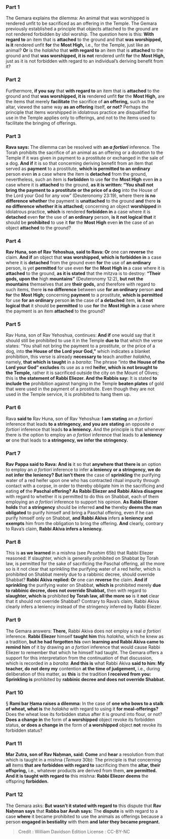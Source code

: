 
### Part 1
The Gemara explains the dilemma: An animal that was worshipped is rendered unfit to be sacrificed as an offering in the Temple. The Gemara previously established a principle that objects attached to the ground are not rendered forbidden by idol worship. The question here is this: <b>With regard to</b> an item that is <b>attached</b> to the ground and that <b>was worshipped, is it</b> rendered unfit <b>for</b> the <b>Most High,</b> i.e., for the Temple, just like an animal? <b>Or</b> is the <i>halakha</i> that <b>with regard to</b> an item that is <b>attached</b> to the ground and that <b>was worshipped, it is not</b> rendered unfit <b>for</b> the <b>Most High,</b> just as it is not forbidden with regard to an individual’s deriving benefit from it?

### Part 2
Furthermore, <b>if you say</b> that <b>with regard to</b> an item that is <b>attached</b> to the ground and that <b>was worshipped, it is</b> rendered unfit <b>for</b> the <b>Most High,</b> are the items that merely <b>facilitate</b> the sacrifice of <b>an offering,</b> such as the altar, viewed the same way <b>as an offering</b> itself, <b>or not?</b> Perhaps the principle that items worshipped in idolatrous practice are disqualified for use in the Temple applies only to offerings, and not to the items used to facilitate the bringing of offerings.

### Part 3
<b>Rava says:</b> The dilemma can be resolved with <b>an <i>a fortiori</i></b> inference. The Torah prohibits the sacrifice of an animal as an offering or a donation to the Temple if it was given in payment to a prostitute or exchanged in the sale of a dog. <b>And if</b> it is so that concerning deriving benefit from an item that served as <b>payment</b> to a prostitute, <b>which is permitted to an ordinary</b> person even <b>in</b> a case where the item is <b>detached</b> from the ground, nevertheless, such an item is <b>forbidden</b> to use <b>for</b> the <b>Most High</b> even <b>in</b> a case where it is <b>attached</b> to the ground, <b>as it is written: “You shall not bring the payment to a prostitute or the price of a dog</b> into the House of the Lord your God for any vow” (Deuteronomy 23:19), where there <b>is no difference whether</b> the payment is <b>unattached</b> to the ground <b>and</b> there <b>is no difference whether it is attached;</b> concerning an object <b>worshipped</b> in idolatrous practice, <b>which</b> is rendered <b>forbidden in</b> a case where it is <b>detached</b> even <b>for</b> the use of <b>an ordinary</b> person, <b>is it not logical that</b> it should be <b>prohibited</b> to use it <b>for</b> the <b>Most High</b> even <b>in</b> the case of an object <b>attached</b> to the ground?

### Part 4
<b>Rav Huna, son of Rav Yehoshua, said to Rava: Or</b> one can <b>reverse</b> the claim. <b>And if</b> an object that <b>was worshipped, which is forbidden in</b> a case where it is <b>detached</b> from the ground even <b>for</b> the use of <b>an ordinary</b> person, is yet <b>permitted</b> for use even <b>for</b> the <b>Most High in</b> a case where it is <b>attached</b> to the ground, <b>as it is stated</b> that the mitzva is to destroy: <b>“Their gods, upon the</b> high <b>mountains”</b> (Deuteronomy 12:2), <b>but not the mountains</b> themselves that are <b>their gods,</b> and therefore with regard to such items, there <b>is no difference</b> between use <b>for an ordinary</b> person <b>and for</b> the <b>Most High;</b> concerning <b>payment</b> to a prostitute, <b>which is permitted</b> for use <b>for an ordinary</b> person <b>in</b> the case of <b>a detached</b> item, <b>is it not logical that</b> it should be <b>permitted</b> to use <b>for</b> the <b>Most High in</b> a case where the payment is an item <b>attached</b> to the ground?

### Part 5
Rav Huna, son of Rav Yehoshua, continues: <b>And if</b> one would say that it should still be prohibited to use it in the Temple <b>due to</b> that which the verse states: “You shall not bring the payment to a prostitute, or the price of a dog, into <b>the House of the Lord your God,”</b> which indicates a blanket prohibition, this verse is already <b>necessary to</b> teach another <i>halakha</i>, namely, <b>that which is taught</b> in a <i>baraita</i>: The phrase “into <b>the House of the Lord your God” excludes</b> its use as a red <b>heifer, which is not brought to the Temple,</b> rather it is sacrificed outside the city on the Mount of Olives; this is <b>the statement of Rabbi Eliezer. And the Rabbis say:</b> It is stated <b>to include the</b> prohibition against hanging in the Temple <b>beaten plates</b> of gold that were used in the payment of a prostitute. Even though they are not used in the Temple service, it is prohibited to hang them up.

### Part 6
Rava <b>said to</b> Rav Huna, son of Rav Yehoshua: <b>I am stating</b> an <i>a fortiori</i> inference that leads <b>to a stringency, and you are stating</b> an opposite <i>a fortiori</i> inference that leads <b>to a leniency.</b> And the principle is that whenever there is the option to employ an <i>a fortiori</i> inference that leads to <b>a leniency or</b> one that leads to <b>a stringency, we infer the stringency.</b>

### Part 7
<b>Rav Pappa said to Rava: And is</b> it so that <b>anywhere that there is</b> an option to employ an <i>a fortiori</i> inference to infer <b>a leniency or a stringency, we do not infer the leniency? But isn’t there</b> the case of <b>sprinkling</b> the purifying water of a red heifer upon one who has contracted ritual impurity through contact with a corpse, in order to thereby obligate him in the sacrificing and eating <b>of</b> the <b>Paschal offering? As Rabbi Eliezer and Rabbi Akiva disagree</b> with regard to whether it is permitted to do this on Shabbat, each of them employing an <i>a fortiori</i> inference to support his opinion. <b>As Rabbi Eliezer holds</b> that <b>a stringency</b> should be inferred <b>and he</b> thereby <b>deems the man obligated</b> to purify himself and bring a Paschal offering, even if he can purify himself only on Shabbat, <b>and Rabbi Akiva</b> infers <b>a leniency and exempts</b> him from the obligation to bring the offering. <b>And</b> clearly, contrary to Rava’s claim, <b>Rabbi Akiva infers a leniency.</b>

### Part 8
This is <b>as we learned</b> in a mishna (see <i>Pesaḥim</i> 65b) that Rabbi Eliezer reasoned: If slaughter, which is generally prohibited on Shabbat by Torah law, is permitted for the sake of sacrificing the Paschal offering, all the more so is it not clear that sprinkling the purifying water of a red heifer, which is prohibited on Shabbat merely due to a rabbinic decree, should override Shabbat? <b>Rabbi Akiva replied: Or</b> one can <b>reverse</b> the claim. <b>And if sprinkling</b> the purifying water on Shabbat, <b>which is</b> prohibited merely <b>due to rabbinic decree, does not override Shabbat,</b> then with regard to <b>slaughter, which is</b> prohibited <b>by Torah law, all the more so</b> is it <b>not</b> clear that it should not override Shabbat? Contrary to Rava’s claim, Rabbi Akiva clearly infers a leniency instead of the stringency inferred by Rabbi Eliezer.

### Part 9
The Gemara answers: <b>There,</b> Rabbi Akiva does not employ a real <i>a fortiori</i> inference. <b>Rabbi Eliezer</b> himself <b>taught him</b> this <i>halakha</i>, which he knew as a tradition, <b>but he had forgotten his</b> own <b>learning and Rabbi Akiva came to remind him</b> of it by drawing an <i>a fortiori</i> inference that would cause Rabbi Eliezer to remember that which he himself had taught. The Gemara offers a support for this interpretation from the continuation of that discussion, which is recorded in a <i>baraita</i>: <b>And this is</b> what Rabbi Akiva <b>said to him: My teacher, do not deny my</b> contention <b>at the time of judgement,</b> i.e., during deliberation of this matter, as <b>this</b> is the tradition <b>I received from you: Sprinkling is</b> prohibited by <b>rabbinic decree and does not override Shabbat.</b>

### Part 10
§ <b>Rami bar Ḥama raises a dilemma:</b> In the case of <b>one who bows to a stalk of wheat, what is</b> the <i>halakha</i> with regard to using it <b>for meal-offerings?</b> Does the wheat lose its forbidden status after it is ground into flour, or not? <b>Does a change in</b> the form of <b>a worshipped</b> object revoke its forbidden status, <b>or does a change in</b> the form of <b>a worshipped</b> object <b>not</b> revoke its forbidden status?

### Part 11
<b>Mar Zutra, son of Rav Naḥman, said: Come</b> and <b>hear</b> a resolution from that which is taught in a mishna (<i>Temura</i> 30b): The principle is that concerning <b>all</b> items <b>that are forbidden with regard to</b> sacrificing them the <b>altar, their offspring,</b> i.e., whatever products are derived from them, <b>are permitted. And it is taught with regard to</b> this mishna: <b>Rabbi Eliezer deems</b> the offspring <b>forbidden.</b>

### Part 12
The Gemara asks: <b>But wasn’t it stated with regard to</b> this dispute that <b>Rav Naḥman says</b> that <b>Rabba bar Avuh says:</b> The <b>dispute</b> is with regard to a case <b>where</b> it became prohibited to use the animals as offerings because a person <b>engaged in bestiality</b> with them <b>and later they became pregnant.</b>

>Credit : William Davidson Edition
>License : CC-BY-NC
